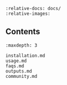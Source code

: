 ```
:relative-docs: docs/
:relative-images:
```

## Contents

```{toctree}
:maxdepth: 3

installation.md
usage.md
faqs.md
outputs.md
community.md
```
